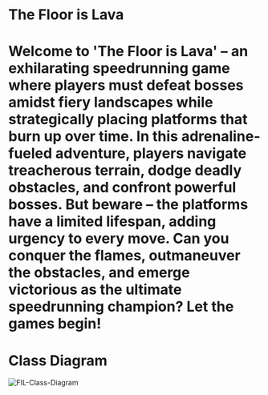 # The Floor is  Lava

# Welcome to 'The Floor is Lava' – an exhilarating speedrunning game where players must defeat bosses amidst fiery landscapes while strategically placing platforms that burn up over time. In this adrenaline-fueled adventure, players navigate treacherous terrain, dodge deadly obstacles, and confront powerful bosses. But beware – the platforms have a limited lifespan, adding urgency to every move. Can you conquer the flames, outmaneuver the obstacles, and emerge victorious as the ultimate speedrunning champion? Let the games begin!

# Class Diagram

![FIL-Class-Diagram](https://github.com/S-erenity/The-Floor-is-Lava/assets/142948455/67058ca2-9109-43a4-be69-a8d522e7e354)
